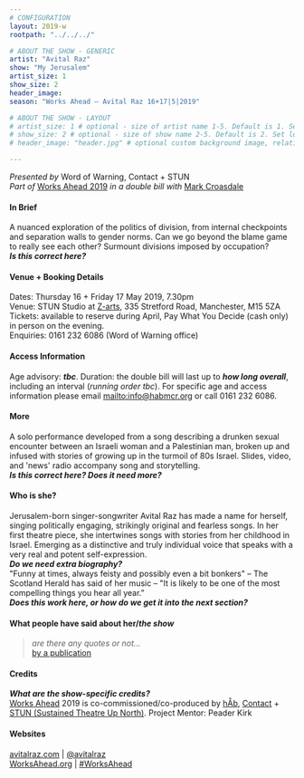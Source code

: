 ```yaml
---
# CONFIGURATION
layout: 2019-w
rootpath: "../../../"

# ABOUT THE SHOW - GENERIC
artist: "Avital Raz"
show: "My Jerusalem"
artist_size: 1
show_size: 2
header_image:
season: "Works Ahead — Avital Raz 16+17|5|2019"

# ABOUT THE SHOW - LAYOUT
# artist_size: 1 # optional - size of artist name 1-5. Default is 1. Set longer names to lower values
# show_size: 2 # optional - size of show name 2-5. Default is 2. Set longer names to lower values
# header_image: "header.jpg" # optional custom background image, relative to current page

---
```

*Presented by* Word of Warning, Contact + STUN<br>*Part of* [Works Ahead 2019](/current/2019-worksahead) *in a double bill with* [Mark Croasdale](/current/2019-worksahead/croasdale)               
         
#### In Brief        
A nuanced exploration of the politics of division, from internal checkpoints and separation walls to gender norms. Can we go beyond the blame game to really see each other? Surmount divisions imposed by occupation?        
***Is this correct here?***         
        
#### Venue + Booking Details        
Dates: Thursday 16 + Friday 17 May 2019, 7.30pm         
Venue: STUN Studio at <a href="http://www.z-arts.org/about-us/getting-here" target="_blank">Z-arts</a>, 335 Stretford Road, Manchester, M15 5ZA         
Tickets: available to reserve during April, Pay What You Decide (cash only) in person on the evening.            
Enquiries: 0161 232 6086 (Word of Warning office)           
        
#### Access Information        
Age advisory: ***tbc***. Duration: the double bill will last up to ***how long overall***, including an interval (*running order tbc*). For specific age and access information please email <mailto:info@habmcr.org> or call 0161 232 6086.           
           
#### More              
A solo performance developed from a song describing a drunken sexual encounter between an Israeli woman and a Palestinian man, broken up and infused with stories of growing up in the turmoil of 80s Israel. Slides, video, and 'news' radio accompany song and storytelling.        
***Is this correct here? Does it need more?***        
          
#### Who is she?             
Jerusalem-born singer-songwriter Avital Raz has made a name for herself, singing politically engaging, strikingly original and fearless songs. In her first theatre piece, she intertwines songs with stories from her childhood in Israel. Emerging as a distinctive and truly individual voice that speaks with a very real and potent self-expression.         
***Do we need extra biography?***        
"Funny at times, always feisty and possibly even a bit bonkers" – The Scotland Herald has said of her music – "It is likely to be one of the most compelling things you hear all year."          
***Does this work here, or how do we get it into the next section?***        
        
#### What people have said about her/*the show*        
>*are there any quotes or not…*<br><a href="http://" target="_blank">by a publication</a>           
          
#### Credits         
***What are the show-specific credits?***<br>[Works Ahead](/hab/worksahead) 2019 is co-commissioned/co-produced by [hÅb](/hab), <a href="http://contactmcr.com" target="_blank">Contact</a> + <a href="http://stunlive.com" target="_blank">STUN (Sustained Theatre Up North)</a>. Project Mentor: Peader Kirk        
        
#### Websites         
<a href="http://avitalraz.com" target="_blank">avitalraz.com</a> | <a href="http://twitter.com/avitalraz" target="_blank">@avitalraz</a><br><a href="http://worksahead.org" target="_blank">WorksAhead.org</a> | <a href="http://twitter.com/hashtag/WorksAhead" target="_blank">#WorksAhead</a>
